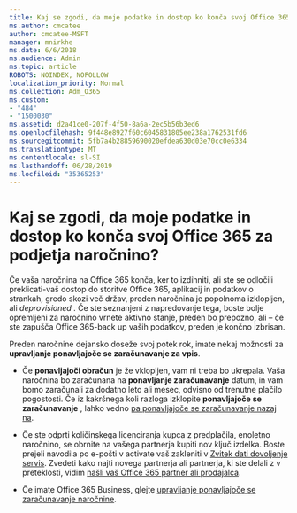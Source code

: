 ```yaml
---
title: Kaj se zgodi, da moje podatke in dostop ko konča svoj Office 365 za podjetja naročnino?
ms.author: cmcatee
author: cmcatee-MSFT
manager: mnirkhe
ms.date: 6/6/2018
ms.audience: Admin
ms.topic: article
ROBOTS: NOINDEX, NOFOLLOW
localization_priority: Normal
ms.collection: Adm_O365
ms.custom:
- "484"
- "1500030"
ms.assetid: d2a41ce0-207f-4f50-8a6a-2ec5b56b3ed6
ms.openlocfilehash: 9f448e8927f60c6045831805ee238a1762531fd6
ms.sourcegitcommit: 5fb7a4b28859690020efdea630d03e70cc0e6334
ms.translationtype: MT
ms.contentlocale: sl-SI
ms.lasthandoff: 06/28/2019
ms.locfileid: "35365253"
---
```

# <a name="what-happens-to-my-data-and-access-when-my-office-365-for-business-subscription-ends"></a>Kaj se zgodi, da moje podatke in dostop ko konča svoj Office 365 za podjetja naročnino?

Če vaša naročnina na Office 365 konča, ker to izdihniti, ali ste se odločili preklicati-vaš dostop do storitve Office 365, aplikacij in podatkov o strankah, gredo skozi več držav, preden naročnina je popolnoma izklopljen, ali *deprovisioned*  . Če ste seznanjeni z napredovanje tega, boste bolje opremljeni za naročnino vrnete aktivno stanje, preden bo prepozno, ali – če ste zapušča Office 365-back up vaših podatkov, preden je končno izbrisan.
  
Preden naročnine dejansko doseže svoj potek rok, imate nekaj možnosti za **upravljanje ponavljajoče se zaračunavanje za vpis**.
  
- Če **ponavljajoči obračun** je že vklopljen, vam ni treba bo ukrepala. Vaša naročnina bo zaračunana na **ponavljanje zaračunavanje** datum, in vam bomo zaračunali za dodatno leto ali mesec, odvisno od trenutne plačilo pogostosti. Če iz kakršnega koli razloga izklopite **ponavljajoče se zaračunavanje** , lahko vedno [pa ponavljajoče se zaračunavanje nazaj na](https://support.office.com/article/8d83b530-f4ca-47f6-a666-e5791cbacc7e).

- Če ste odprti količinskega licenciranja kupca z predplačila, enoletno naročnino, se obrnite na vašega partnerja kupiti nov ključ izdelka. Boste prejeli navodila po e-pošti v activate vaš zakleniti v [Zvitek dati dovoljenje servis](https://go.microsoft.com/fwlink/p/?LinkID=282016). Zvedeti kako najti novega partnerja ali partnerja, ki ste delali z v preteklosti, vidim [našli vaš Office 365 partner ali prodajalca](https://support.office.com/article/b6c18a9b-2aed-4c84-9d75-af709160258c).

- Če imate Office 365 Business, glejte [upravljanje ponavljajoče se zaračunavanje naročnine](https://support.office.com/article/8d83b530-f4ca-47f6-a666-e5791cbacc7e).
